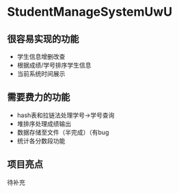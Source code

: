 # StudentManageSystemUwU

## 很容易实现的功能

- 学生信息增删改查
- 根据成绩/学号排序学生信息
- 当前系统时间展示

## 需要费力的功能

- hash表和拉链法处理学号->学号查询
- 堆排序处理成绩输出
- 数据存储至文件（半完成）（有bug
- 统计各分数段功能

## 项目亮点

待补充

